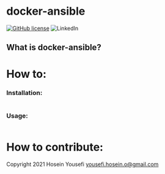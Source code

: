 # docker-ansible
[![GitHub license](https://img.shields.io/github/license/hosein-yousefii/docker-ansible)](https://github.com/hosein-yousefii/docker-ansible/blob/master/LICENSE)
![LinkedIn](https://shields.io/badge/style-hoseinyousefii-black?logo=linkedin&label=LinkedIn&link=https://www.linkedin.com/in/hoseinyousefi)


## What is docker-ansible?


# How to:


### Installation:

```bash

```

### Usage:

```bash

```
# How to contribute:

Copyright 2021 Hosein Yousefi <yousefi.hosein.o@gmail.com>
